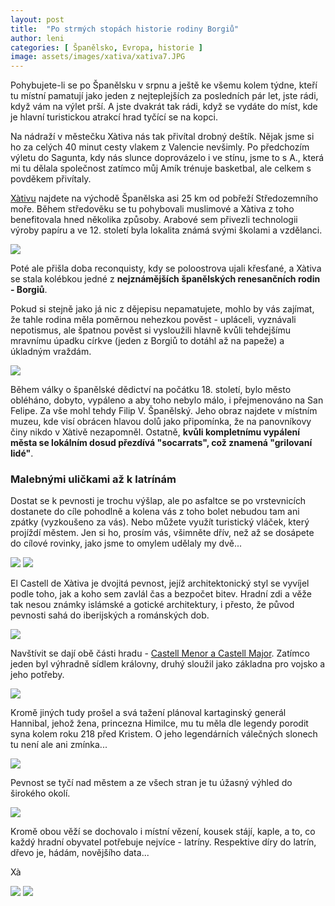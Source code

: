 ```yaml
---
layout: post
title:  "Po strmých stopách historie rodiny Borgiů"
author: leni
categories: [ Španělsko, Evropa, historie ]
image: assets/images/xativa/xativa7.JPG
---
```

Pohybujete-li se po Španělsku v srpnu a ještě ke všemu kolem týdne, kteří tu místní pamatují jako jeden z nejteplejších za posledních pár let, jste rádi, když vám na výlet prší. A jste dvakrát tak rádi, když se vydáte do míst, kde je hlavní turistickou atrakcí hrad tyčící se na kopci. 

Na nádraží v městečku Xàtiva nás tak přivítal drobný deštík. Nějak jsme si ho za celých 40 minut cesty vlakem z Valencie nevšimly. Po předchozím výletu do Sagunta, kdy nás slunce doprovázelo i ve stínu, jsme to s A., která mi tu dělala společnost zatímco můj Amík trénuje basketbal, ale celkem s povděkem přivítaly.

<a href="https://xativaturismo.com/">Xàtivu</a> najdete na východě Španělska asi 25 km od pobřeží Středozemního moře. Během středověku se tu pohybovali muslimové a Xàtiva z toho benefitovala hned několika způsoby. Arabové sem přivezli technologii výroby papíru a ve 12. století byla lokalita známá svými školami a vzdělanci.

<img src="/assets/images/xativa/xativa2.JPG">

Poté ale přišla doba reconquisty, kdy se poloostrova ujali křesťané, a Xàtiva se stala kolébkou jedné z **nejznámějších španělských renesančních rodin - Borgiů**.

Pokud si stejně jako já nic z dějepisu nepamatujete, mohlo by vás zajímat, že tahle rodina měla poměrnou nehezkou pověst - upláceli, vyznávali nepotismus, ale špatnou pověst si vysloužili hlavně kvůli tehdejšímu mravnímu úpadku církve (jeden z Borgiů to dotáhl až na papeže) a úkladným vraždám.

<img src="/assets/images/xativa/xativa1.JPG">

Během války o španělské dědictví na počátku 18. století, bylo město obléháno, dobyto, vypáleno a aby toho nebylo málo, i přejmenováno na San Felipe.  Za vše mohl tehdy Filip V. Španělský. Jeho obraz najdete v místním muzeu, kde visí obrácen hlavou dolů jako připomínka, že na panovníkovy činy nikdo v Xàtivě nezapomněl. Ostatně, **kvůli kompletnímu vypálení města se lokálním dosud přezdívá "socarrats", což znamená "grilovaní lidé"**.

### Malebnými uličkami až k latrínám

Dostat se k pevnosti je trochu výšlap, ale po asfaltce se po vrstevnicích dostanete do cíle pohodlně a kolena vás z toho bolet nebudou tam ani zpátky (vyzkoušeno za vás). Nebo můžete využít turistický vláček, který projíždí městem. Jen si ho, prosím vás, všimněte dřív, než až se dosápete do cílové rovinky, jako jsme to omylem udělaly my dvě...

<img src="/assets/images/xativa/xativa3.JPG">

<img src="/assets/images/xativa/xativa4.JPG">

El Castell de Xàtiva je dvojitá pevnost, jejíž architektonický styl se vyvíjel podle toho, jak a koho sem zavlál čas a bezpočet bitev. Hradní zdi a věže tak nesou známky islámské a gotické architektury, i přesto, že původ pevnosti sahá do iberijských a románských dob.

<img src="/assets/images/xativa/xativa6.JPG">

Navštívit se dají obě části hradu - <a href="https://xativaturismo.com/en/xativa-castle-2/">Castell Menor a Castell Major</a>. Zatímco jeden byl výhradně sídlem královny, druhý sloužil jako základna pro vojsko a jeho potřeby.

<img src="/assets/images/xativa/xativa8.JPG">

Kromě jiných tudy prošel a svá tažení plánoval kartaginský generál Hannibal, jehož žena, princezna Himilce, mu tu měla dle legendy porodit syna kolem roku 218 před Kristem. O jeho legendárních válečných slonech tu není ale ani zmínka...

<img src="/assets/images/xativa/xativa12.JPG">

Pevnost se tyčí nad městem a ze všech stran je tu úžasný výhled do širokého okolí. 

<img src="/assets/images/xativa/xativa9.JPG">

Kromě obou věží se dochovalo i místní vězení, kousek stájí, kaple, a to, co každý hradní obyvatel potřebuje nejvíce - latríny. Respektive díry do latrín, dřevo je, hádám, novějšího data...

Xà







<img src="/assets/images/xativa/xativa10.JPG">

<img src="/assets/images/xativa/xativa11.JPG">